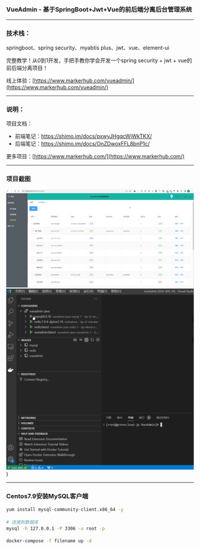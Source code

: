 ### VueAdmin - 基于SpringBoot+Jwt+Vue的前后端分离后台管理系统

---

### 技术栈：
springboot、spring security、myabtis plus、jwt、vue、element-ui

完整教学！从0到1开发，手把手教你学会开发一个spring security + jwt + vue的前后端分离项目！

线上体验：[https://www.markerhub.com/vueadmin/](https://www.markerhub.com/vueadmin/)

----

### 说明：

项目文档：
* 前端笔记：https://shimo.im/docs/pxwyJHgqcWjWkTKX/ 
* 后端笔记：https://shimo.im/docs/OnZDwoxFFL8bnP1c/

更多项目：[https://www.markerhub.com/](https://www.markerhub.com/)


----

### 项目截图

![图片展示1](./A01.png)
![图片展示2](./A02.png))


---

### Centos7.9安装MySQL客户端

```bash
yum install mysql-community-client.x86_64 -y

# 连接到数据库
mysql -h 127.0.0.1 -P 3306 -u root -p

docker-compose -f filename up -d
```

